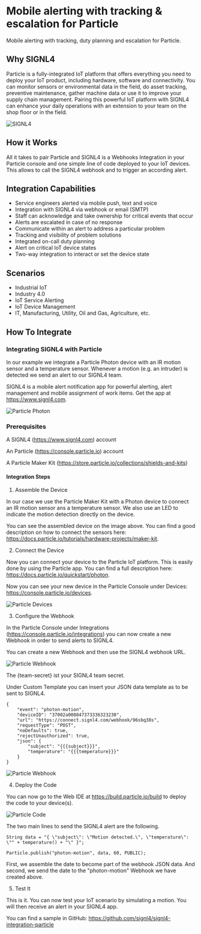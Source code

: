 # Mobile alerting with tracking & escalation for Particle

Mobile alerting with tracking, duty planning and escalation for Particle.

## Why SIGNL4

Particle is a fully-integrated IoT platform that offers everything you need to deploy your IoT product, including hardware, software and connectivity. You can monitor sensors or environmental data in the field, do asset tracking, preventive maintenance, gather machine data or use it to improve your supply chain management. Pairing this powerful IoT platform with SIGNL4 can enhance your daily operations with an extension to your team on the shop floor or in the field.

![SIGNL4](particle-signl4.png)

## How it Works

All it takes to pair Particle and SIGNL4 is a Webhooks Integration in your Particle console and one simple line of code deployed to your IoT devices. This allows to call the SIGNL4 webhook and to trigger an according alert.

## Integration Capabilities

- Service engineers alerted via mobile push, text and voice
- Integration with SIGNL4 via webhook or email (SMTP)
- Staff can acknowledge and take ownership for critical events that occur
- Alerts are escalated in case of no response
- Communicate within an alert to address a particular problem
- Tracking and visibility of problem solutions
- Integrated on-call duty planning
- Alert on critical IoT device states
- Two-way integration to interact or set the device state

## Scenarios

- Industrial IoT
- Industry 4.0
- IoT Service Alerting
- IoT Device Management
- IT, Manufacturing, Utility, Oil and Gas, Agriculture, etc.

## How To Integrate

### Integrating SIGNL4 with Particle

In our example we integrate a Particle Photon device with an IR motion sensor and a temperature sensor. Whenever a motion (e.g. an intruder) is detected we send an alert to our SIGNL4 team.

SIGNL4 is a mobile alert notification app for powerful alerting, alert management and mobile assignment of work items. Get the app at https://www.signl4.com.

![Particle Photon](particle-photon.jpg)

### Prerequisites

A SIGNL4 (https://www.signl4.com) account

An Particle (https://console.particle.io) account

A Particle Maker Kit (https://store.particle.io/collections/shields-and-kits)

#### Integration Steps

1. Assemble the Device  

In our case we use the Particle Maker Kit with a Photon device to connect an IR motion sensor ans a temperature sensor. We also use an LED to indicate the motion detection directly on the device.

You can see the assembled device on the image above. You can find a good description on how to connect the sensors here: https://docs.particle.io/tutorials/hardware-projects/maker-kit.

2. Connect the Device  

Now you can connect your device to the Particle IoT platform. This is easily done by using the Particle app. You can find a full description here: https://docs.particle.io/quickstart/photon.

Now you can see your new device in the Particle Console under Devices: https://console.particle.io/devices.

![Particle Devices](particle-devices.png)

3. Configure the Webhook  

In the Particle Console under Integrations (https://console.particle.io/integrations) you can now create a new Webhook in order to send alerts to SIGNL4.

You can create a new Webhook and then use the SIGNL4 webhook URL.

![Particle Webhook](particle-webhook1.png)

The {team-secret} ist your SIGNL4 team secret.

Under Custom Template you can insert your JSON data template as to be sent to SIGNL4.

```
{
    "event": "photon-motion",
    "deviceID": "37002a000847373336323230",
    "url": "https://connect.signl4.com/webhook/96sbq38s",
    "requestType": "POST",
    "noDefaults": true,
    "rejectUnauthorized": true,
    "json": {
        "subject": "{{{subject}}}",
        "temperature": "{{{temperature}}}"
    }
}
```

![Particle Webhook](particle-webhook2.png)

4. Deploy the Code  

You can now go to the Web IDE at https://build.particle.io/build to deploy the code to your device(s).

![Particle Code](particle-code.png)

The two main lines to send the SIGNL4 alert are the following.

```
String data = "{ \"subject\": \"Motion detected.\", \"temperature\": \"" + temperature() + "\" }";

Particle.publish("photon-motion", data, 60, PUBLIC);
```

First, we assemble the date to become part of the webhook JSON data. And second, we send the date to the "photon-motion" Webhook we have created above.

5. Test It  

This is it. You can now test your IoT scenario by simulating a motion. You will then receive an alert in your SIGNL4 app.

You can find a sample in GitHub:
https://github.com/signl4/signl4-integration-particle
